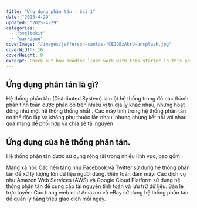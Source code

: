```yaml
---
title: "Ứng dụng phân tán - bai 1"
date: "2025-4-29"
updated: "2025-4-29"
categories:
  - "sveltekit"
  - "markdown"
coverImage: "/images/jefferson-santos-fCEJGBzAkrU-unsplash.jpg"
coverWidth: 16
coverHeight: 9
excerpt: Check out how heading links work with this starter in this post.
---
```


## Ứng dụng phân tán là gì?
Hệ thống phân tán (Distributed System) là một hệ thống trong đó các thành phần tính toán được phân bố trên nhiều vị trí địa lý khác nhau, nhưng hoạt động như một hệ thống thống nhất . Các máy tính trong hệ thống phân tán có thể độc lập và không phụ thuộc lẫn nhau, nhưng chúng kết nối với nhau qua mạng để phối hợp và chia sẻ tài nguyên
## Ứng dụng của hệ thống phân tán.
Hệ thống phân tán được sử dụng rộng rãi trong nhiều lĩnh vực, bao gồm :

Mạng xã hội: Các nền tảng như Facebook và Twitter sử dụng hệ thống phân tán để xử lý lượng lớn dữ liệu người dùng.
Điện toán đám mây: Các dịch vụ như Amazon Web Services (AWS) và Google Cloud Platform sử dụng hệ thống phân tán để cung cấp tài nguyên tính toán và lưu trữ dữ liệu.
Bán lẻ trực tuyến: Các trang web như Amazon và eBay sử dụng hệ thống phân tán để quản lý hàng triệu giao dịch mỗi ngày.